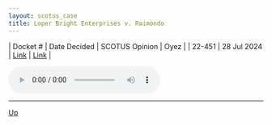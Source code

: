 ```yaml
---
layout: scotus_case
title: Loper Bright Enterprises v. Raimondo
---
```


| Docket # | Date Decided | SCOTUS Opinion | Oyez |
| 22-451 | 28 Jul 2024 | [Link](https://www.supremecourt.gov/opinions/23pdf/603us1r54_o7jp.pdf) | [Link](https://www.oyez.org/cases/2023/22-451) |

<audio controls>
   <source src='./resources/22-451.mp3' type='audio/mpeg'>
</audio>

<object data='./resources/22-451.pdf' type='application/pdf'></object>

---

[Up](./README.md)